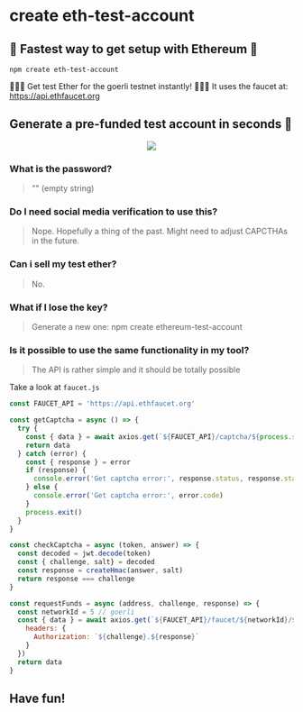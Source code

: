 # create eth-test-account

## :unicorn: Fastest way to get setup with Ethereum :unicorn:

```shell
npm create eth-test-account
```

💸💸💸 Get test Ether for the goerli testnet instantly! 💸💸💸
It uses the faucet at: https://api.ethfaucet.org

## Generate a pre-funded test account in seconds :rocket:

<p align="center"><img src="/img/install.gif?raw=true"/></p>

###  What is the password?
>"" (empty string)


### Do I need social media verification to use this?
> Nope. Hopefully a thing of the past. Might need to adjust CAPCTHAs in the future.

### Can i sell my test ether?
> No.

### What if I lose the key?
> Generate a new one: npm create ethereum-test-account


### Is it possible to use the same functionality in my tool?
> The API is rather simple and it should be totally possible

Take a look at `faucet.js`
```javascript
const FAUCET_API = 'https://api.ethfaucet.org'

const getCaptcha = async () => {
  try {
    const { data } = await axios.get(`${FAUCET_API}/captcha/${process.stdout.columns}/${process.stdout.rows * 2}`)
    return data
  } catch (error) {
    const { response } = error
    if (response) {
      console.error('Get captcha error:', response.status, response.statusText)
    } else {
      console.error('Get captcha error:', error.code)
    }
    process.exit()
  }
}

const checkCaptcha = async (token, answer) => {
  const decoded = jwt.decode(token)
  const { challenge, salt} = decoded
  const response = createHmac(answer, salt)
  return response === challenge
}

const requestFunds = async (address, challenge, response) => {
  const networkId = 5 // goerli
  const { data } = await axios.get(`${FAUCET_API}/faucet/${networkId}/${address}`, {
    headers: {
      Authorization: `${challenge}.${response}`
    }
  })
  return data
}
```

## Have fun!
